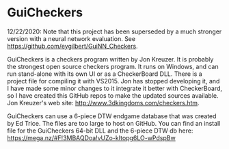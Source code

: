 # GuiCheckers
12/22/2020: Note that this project has been superseded by a much stronger version with a neural network evaluation. See https://github.com/eygilbert/GuiNN_Checkers.

GuiCheckers is a checkers program written by Jon Kreuzer. It is probably the strongest open source checkers program. It runs on Windows, and can run stand-alone with its own UI or as a CheckerBoard DLL. There is a project file for compiling it with VS2015. Jon has stopped developing it, and I have made some minor changes to it integrate it better with CheckerBoard, so I have created this GitHub repos to make the updated sources available. Jon Kreuzer's web site: http://www.3dkingdoms.com/checkers.htm.

GuiCheckers can use a 6-piece DTW endgame database that was created by Ed Trice. The files are too large to host on GitHub. You can find an install file for the GuiCheckers 64-bit DLL and the 6-piece DTW db here: https://mega.nz/#F!3MBAQDoa!vUZo-kItopg6LO-wPdspBw


